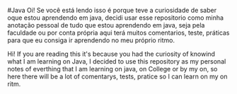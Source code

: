 #Java
Oi!
Se você está lendo isso é porque teve a curiosidade de saber oque estou aprendendo em java, decidi usar esse repositorio como minha anotação pessoal de tudo que estou aprendendo em java, seja pela faculdade  ou por conta própria aqui terá muitos comentarios, teste, práticas para que eu consiga ir aprendendo no meu próprio ritmo.

Hi! 
If you are reading this it's because you had the curiosity of knowind what I am learning on Java, I decided to use this repository as my personal notes of everthing that I am learning on java, on College or by my on, so here there will be a lot of comentarys, tests, pratice so I can learn on my on ritm.
